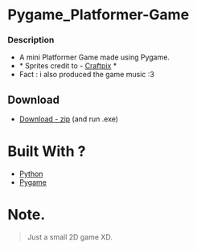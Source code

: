 # __Pygame_Platformer-Game__




### __Description__ 
* A mini Platformer Game made using Pygame.
* \* Sprites credit to - [Craftpix](https://craftpix.net/) \*
* Fact \: i also produced the game music :3



## Download
  - [Download - zip](https://drive.google.com/file/d/1_pW4mM1NNjokbT24Sw8QXtrNgDHi_V-3/view?usp=sharing) (and run .exe)


# Built With ?

* [Python](https://www.python.org/)
* [Pygame](https://www.pygame.org)



# Note.
> Just a small 2D game XD.



